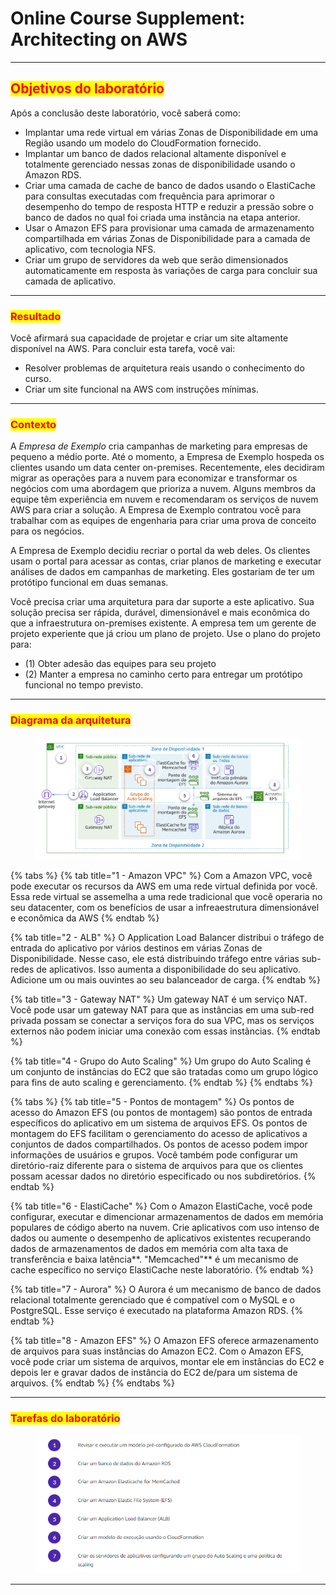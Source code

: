 # Online Course Supplement: Architecting on AWS

***

## <mark style="color:red;">**Objetivos do laboratório**</mark>

Após a conclusão deste laboratório, você saberá como:

* Implantar uma rede virtual em várias Zonas de Disponibilidade em uma Região usando um modelo do CloudFormation fornecido.
* Implantar um banco de dados relacional altamente disponível e totalmente gerenciado nessas zonas de disponibilidade usando o Amazon RDS.
* Criar uma camada de cache de banco de dados usando o ElastiCache para consultas executadas com frequência para aprimorar o desempenho do tempo de resposta HTTP e reduzir a pressão sobre o banco de dados no qual foi criada uma instância na etapa anterior.
* Usar o Amazon EFS para provisionar uma camada de armazenamento compartilhada em várias Zonas de Disponibilidade para a camada de aplicativo, com tecnologia NFS.
* Criar um grupo de servidores da web que serão dimensionados automaticamente em resposta às variações de carga para concluir sua camada de aplicativo.

***

### <mark style="color:red;">**Resultado**</mark>

Você afirmará sua capacidade de projetar e criar um site altamente disponível na AWS. Para concluir esta tarefa, você vai:

* Resolver problemas de arquitetura reais usando o conhecimento do curso.
* Criar um site funcional na AWS com instruções mínimas.

***

### <mark style="color:red;">**Contexto**</mark>

A _Empresa de Exemplo_ cria campanhas de marketing para empresas de pequeno a médio porte. Até o momento, a Empresa de Exemplo hospeda os clientes usando um data center on-premises. Recentemente, eles decidiram migrar as operações para a nuvem para economizar e transformar os negócios com uma abordagem que prioriza a nuvem. Alguns membros da equipe têm experiência em nuvem e recomendaram os serviços de nuvem AWS para criar a solução. A Empresa de Exemplo contratou você para trabalhar com as equipes de engenharia para criar uma prova de conceito para os negócios.

A Empresa de Exemplo decidiu recriar o portal da web deles. Os clientes usam o portal para acessar as contas, criar planos de marketing e executar análises de dados em campanhas de marketing. Eles gostariam de ter um protótipo funcional em duas semanas.&#x20;

Você precisa criar uma arquitetura para dar suporte a este aplicativo. Sua solução precisa ser rápida, durável, dimensionável e mais econômica do que a infraestrutura on-premises existente. A empresa tem um gerente de projeto experiente que já criou um plano de projeto. Use o plano do projeto para:&#x20;

* (1) Obter adesão das equipes para seu projeto
* (2) Manter a empresa no caminho certo para entregar um protótipo funcional no tempo previsto.

***

### <mark style="color:red;">**Diagrama da arquitetura**</mark>

<figure><img src="../../.gitbook/assets/image (29).png" alt=""><figcaption></figcaption></figure>

{% tabs %}
{% tab title="1 - Amazon VPC" %}
Com a Amazon VPC, você pode executar os recursos da AWS em uma rede virtual definida por você. Essa rede virtual se assemelha a uma rede tradicional que você operaria no seu datacenter, com os benefícios de usar a infreaestrutura dimensionável e econômica da AWS
{% endtab %}

{% tab title="2 - ALB" %}
O Application Load Balancer distribui o tráfego de entrada do aplicativo por vários destinos em várias Zonas de Disponibilidade. Nesse caso, ele está distribuindo tráfego entre várias sub-redes de aplicativos. Isso aumenta a disponibilidade do seu aplicativo. Adicione um ou mais ouvintes ao seu balanceador de carga.
{% endtab %}

{% tab title="3 - Gateway NAT" %}
Um gateway NAT é um serviço NAT. Você pode usar um gateway NAT para que as instâncias em uma sub-red privada possam se conectar a serviços fora do sua VPC, mas os serviços externos não podem iniciar uma conexão com essas instãncias.
{% endtab %}

{% tab title="4 - Grupo do Auto Scaling" %}
Um grupo do Auto Scaling é um conjunto de instâncias do EC2 que são tratadas como um grupo lógico para fins de auto scaling e gerenciamento.
{% endtab %}
{% endtabs %}

{% tabs %}
{% tab title="5 - Pontos de montagem" %}
Os pontos de acesso do Amazon EFS (ou pontos de montagem) são pontos de entrada específicos do aplicativo em um sistema de arquivos EFS. Os pontos de montagem do EFS facilitam o gerenciamento do acesso de aplicativos a conjuntos de dados compartilhados. Os pontos de acesso podem impor informações de usuários e grupos. Você também pode configurar um diretório-raiz diferente para o sistema de arquivos para que os clientes possam acessar dados no diretório especificado ou nos subdiretórios.
{% endtab %}

{% tab title="6 - ElastiCache" %}
Com o Amazon ElastiCache, você pode configurar, executar e dimencionar armazenamentos de dados em memória populares de código aberto na nuvem. Crie aplicativos com uso intenso de dados ou aumente o desempenho de aplicativos existentes recuperando dados de armazenamentos de dados em memória com alta taxa de transferência e baixa latência**. "Memcached"** é um mecanismo de cache específico no serviço ElastiCache neste laboratório.
{% endtab %}

{% tab title="7 - Aurora" %}
O Aurora é um mecanismo de banco de dados relacional totalmente gerenciado que é compatível com o MySQL e o PostgreSQL. Esse serviço é executado na plataforma Amazon RDS.
{% endtab %}

{% tab title="8 - Amazon EFS" %}
O Amazon EFS oferece armazenamento de arquivos para suas instâncias do Amazon EC2. Com o Amazon EFS, você pode criar um sistema de arquivos, montar ele em instâncias do EC2 e depois ler e gravar dados de instância do EC2 de/para um sistema de arquivos.
{% endtab %}
{% endtabs %}

***

### <mark style="color:red;">**Tarefas do laboratório**</mark>

<figure><img src="../../.gitbook/assets/image (30).png" alt=""><figcaption></figcaption></figure>

***
